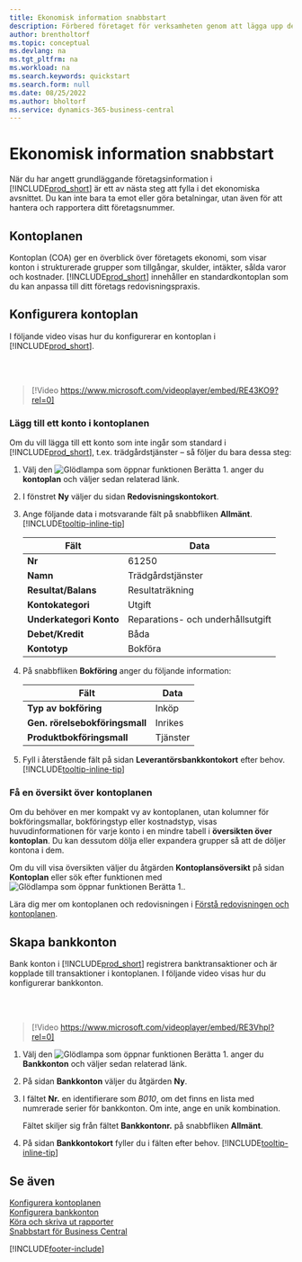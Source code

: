 ```yaml
---
title: Ekonomisk information snabbstart
description: Förbered företaget för verksamheten genom att lägga upp den ekonomiska informationen i Business Central.
author: brentholtorf
ms.topic: conceptual
ms.devlang: na
ms.tgt_pltfrm: na
ms.workload: na
ms.search.keywords: quickstart
ms.search.form: null
ms.date: 08/25/2022
ms.author: bholtorf
ms.service: dynamics-365-business-central
---
```


# Ekonomisk information snabbstart

När du har angett grundläggande företagsinformation i [!INCLUDE[prod_short](includes/prod_short.md)] är ett av nästa steg att fylla i det ekonomiska avsnittet. Du kan inte bara ta emot eller göra betalningar, utan även för att hantera och rapportera ditt företagsnummer.

## Kontoplanen

Kontoplan (COA) ger en överblick över företagets ekonomi, som visar konton i strukturerade grupper som tillgångar, skulder, intäkter, sålda varor och kostnader. [!INCLUDE[prod_short](includes/prod_short.md)] innehåller en standardkontoplan som du kan anpassa till ditt företags redovisningspraxis.

## Konfigurera kontoplan

I följande video visas hur du konfigurerar en kontoplan i [!INCLUDE[prod_short](includes/prod_short.md)].

<br /><br />

> [!Video https://www.microsoft.com/videoplayer/embed/RE43KO9?rel=0]

### Lägg till ett konto i kontoplanen

Om du vill lägga till ett konto som inte ingår som standard i [!INCLUDE[prod_short](includes/prod_short.md)], t.ex. trädgårdstjänster – så följer du bara dessa steg:

1. Välj den ![Glödlampa som öppnar funktionen Berätta 1.](media/ui-search/search_small.png "Berätta för mig vad du vill göra") anger du **kontoplan** och väljer sedan relaterad länk.
2. I fönstret **Ny** väljer du sidan **Redovisningskontokort**.
3. Ange följande data i motsvarande fält på snabbfliken **Allmänt**. [!INCLUDE[tooltip-inline-tip](includes/tooltip-inline-tip_md.md)]

   | Fält | Data |
   | --- | --- |
   | **Nr** | 61250 |
   | **Namn** | Trädgårdstjänster |
   | **Resultat/Balans** | Resultaträkning |
   | **Kontokategori** | Utgift |
   | **Underkategori Konto** | Reparations- och underhållsutgift |
   | **Debet/Kredit** | Båda |
   | **Kontotyp** | Bokföra |

4. På snabbfliken **Bokföring** anger du följande information:

   | Fält | Data |
   | --- | --- |
   | **Typ av bokföring** | Inköp |
   | **Gen. rörelsebokföringsmall** | Inrikes |
   | **Produktbokföringsmall** | Tjänster |

5. Fyll i återstående fält på sidan **Leverantörsbankkontokort** efter behov. [!INCLUDE[tooltip-inline-tip](includes/tooltip-inline-tip_md.md)]

### Få en översikt över kontoplanen

Om du behöver en mer kompakt vy av kontoplanen, utan kolumner för bokföringsmallar, bokföringstyp eller kostnadstyp, visas huvudinformationen för varje konto i en mindre tabell i **översikten över kontoplan**. Du kan dessutom dölja eller expandera grupper så att de döljer kontona i dem.

Om du vill visa översikten väljer du åtgärden **Kontoplansöversikt** på sidan **Kontoplan** eller sök efter funktionen med ![Glödlampa som öppnar funktionen Berätta 1.](media/ui-search/search_small.png "Berätta för mig vad du vill göra").

Lära dig mer om kontoplanen och redovisningen i [Förstå redovisningen och kontoplanen](finance-general-ledger.md).

## Skapa bankkonton

Bank konton i [!INCLUDE[prod_short](includes/prod_short.md)] registrera banktransaktioner och är kopplade till transaktioner i kontoplanen. I följande video visas hur du konfigurerar bankkonton.

<br /><br />

> [!Video https://www.microsoft.com/videoplayer/embed/RE3Vhpl?rel=0]

1. Välj den ![Glödlampa som öppnar funktionen Berätta 1.](media/ui-search/search_small.png "Berätta för mig vad du vill göra") anger du **Bankkonton** och väljer sedan relaterad länk.
2. På sidan **Bankkonton** väljer du åtgärden **Ny**.
3. I fältet **Nr.** en identifierare som *B010*, om det finns en lista med numrerade serier för bankkonton. Om inte, ange en unik kombination.

   Fältet skiljer sig från fältet **Bankkontonr.** på snabbfliken **Allmänt**.
4. På sidan **Bankkontokort** fyller du i fälten efter behov. [!INCLUDE[tooltip-inline-tip](includes/tooltip-inline-tip_md.md)]

## Se även

[Konfigurera kontoplanen](finance-setup-chart-accounts.md)  
[Konfigurera bankkonton](bank-how-setup-bank-accounts.md)  
[Köra och skriva ut rapporter](ui-work-report.md)  
[Snabbstart för Business Central](quick-start-business-central.md)  

[!INCLUDE[footer-include](includes/footer-banner.md)]
